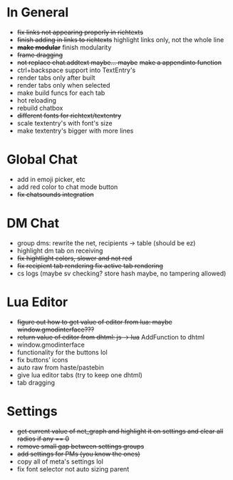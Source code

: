 # In General
* ~~fix links not appearing properly in richtexts~~
* ~~finish adding in links to richtexts~~ highlight links only, not the whole line
* ~~**make modular**~~ finish modularity
* ~~frame dragging~~
* ~~not replace chat.addtext maybe... maybe~~ ~~make a appendinto function~~
* ctrl+backspace support into TextEntry's
* render tabs only after built
* render tabs only when selected
* make build funcs for each tab
* hot reloading
* rebuild chatbox
* ~~different fonts for richtext/textentry~~
* scale textentry's with font's size
* make textentry's bigger with more lines

# Global Chat
* add in emoji picker, etc
* add red color to chat mode button
* ~~fix chatsounds integration~~

# DM Chat
* group dms: rewrite the net, recipients -> table (should be ez)
* highlight dm tab on receiving
* ~~fix hightlight colors, slower and not red~~
* ~~fix recipient tab rendering fix active tab rendering~~
* cs logs (maybe sv checking? store hash maybe, no tampering allowed)

# Lua Editor
* ~~figure out how to get value of editor from lua: maybe window.gmodinterface???~~
* ~~return value of editor from dhtml: js -> lua~~ AddFunction to dhtml
* window.gmodinterface
* functionality for the buttons lol
* fix buttons' icons
* auto raw from haste/pastebin
* give lua editor tabs (try to keep one dhtml)
* tab dragging

# Settings
* ~~get current value of net_graph and highlight it on settings and clear all radios if any == 0~~
* ~~remove small gap between settings groups~~
* ~~add settings for PMs (you know the ones)~~
* copy all of meta's settings lol
* fix font selector not auto sizing parent
